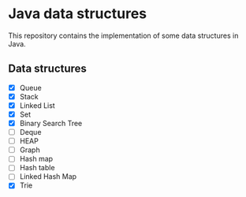 # Java data structures
This repository contains the implementation of some data structures in Java.

## Data structures

- [X] Queue
- [X] Stack
- [X] Linked List
- [X] Set
- [X] Binary Search Tree
- [ ] Deque
- [ ] HEAP
- [ ] Graph
- [ ] Hash map
- [ ] Hash table
- [ ] Linked Hash Map
- [X] Trie
